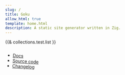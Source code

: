 ```yaml
---
slug: /
title: Goku
allow_html: true
template: home.html
description: A static site generator written in Zig.
---
```


{{& collections.test.list }}

<style>
  #spinner {
    animation: spin 4s infinite linear;
    display: inline-block;
    transform-origin: center;
  }
  @keyframes spin {
    from { transform: rotate(0deg); }
    to { transform: rotate(360deg); }
  }
</style>

<div id="spinner">

- [Docs]({{site_root}}/docs)
- [Source code](https://github.com/sea-grass/goku)
- [Changelog]({{site_root}}/changelog)
  
</div>


